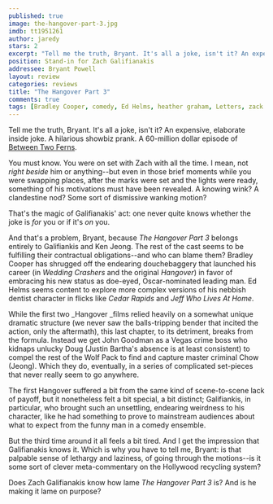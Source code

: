 ```yaml
---
published: true
image: the-hangover-part-3.jpg
imdb: tt1951261
author: jaredy
stars: 2
excerpt: "Tell me the truth, Bryant. It's all a joke, isn't it? An expensive, elaborate inside joke. A hilarious showbiz prank. A 60-million dollar episode of Between Two Ferns."
position: Stand-in for Zach Galifianakis
addressee: Bryant Powell
layout: review
categories: reviews
title: "The Hangover Part 3"
comments: true
tags: [Bradley Cooper, comedy, Ed Helms, heather graham, Letters, zack galifianakis]
---
```

Tell me the truth, Bryant. It's all a joke, isn't it? An expensive, elaborate inside joke. A hilarious showbiz prank. A 60-million dollar episode of [Between Two Ferns][1]. 

   [1]: http://www.funnyordie.com/between_two_ferns

You must know. You were on set with Zach with all the time. I mean, not _right beside_ him or anything--but even in those brief moments while you were swapping places, after the marks were set and the lights were ready, something of his motivations must have been revealed. A knowing wink? A clandestine nod? Some sort of dismissive wanking motion?  

That's the magic of Galifianakis' act: one never quite knows whether the joke is _for_ you or if it's _on_ you. 

And that's a problem, Bryant, because _The Hangover Part 3_ belongs entirely to Galifiankis and Ken Jeong. The rest of the cast seems to be fulfilling their contractual obligations--and who can blame them? Bradley Cooper has shrugged off the endearing douchebaggery that launched his career (in _Wedding Crashers_ and the original _Hangover_) in favor of embracing his new status as doe-eyed, Oscar-nominated leading man. Ed Helms seems content to explore more complex versions of his nebbish dentist character in flicks like _Cedar Rapids_ and _Jeff Who Lives At Home_.

While the first two _Hangover _films relied heavily on a somewhat unique dramatic structure (we never saw the balls-tripping bender that incited the action, only the aftermath), this last chapter, to its detriment, breaks from the formula. Instead we get John Goodman as a Vegas crime boss who kidnaps unlucky Doug (Justin Bartha's absence is at least consistent) to compel the rest of the Wolf Pack to find and capture master criminal Chow (Jeong). Which they do, eventually, in a series of complicated set-pieces that never really seem to go anywhere.   

The first Hangover suffered a bit from the same kind of scene-to-scene lack of payoff, but it nonetheless felt a bit special, a bit distinct; Galifiankis, in particular, who brought such an unsettling, endearing weirdness to his character, like he had something to prove to mainstream audiences about what to expect from the funny man in a comedy ensemble.

But the third time around it all feels a bit tired. And I get the impression that Galifianakis knows it. Which is why you have to tell me, Bryant: is that palpable sense of lethargy and laziness, of going through the motions--is it some sort of clever meta-commentary on the Hollywood recycling system?

Does Zach Galifianakis know how lame _The Hangover Part 3_ is? And is he making it lame on purpose?
